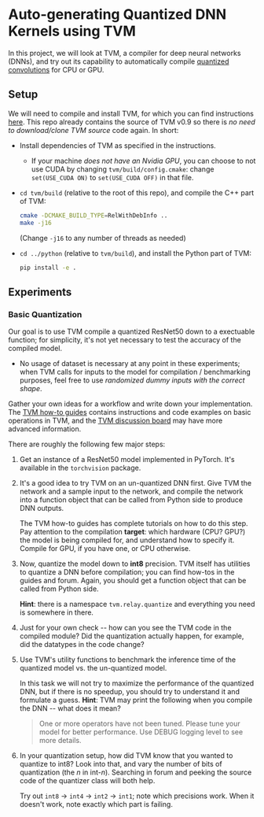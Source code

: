 # Auto-generating Quantized DNN Kernels using TVM

In this project, we will look at TVM, a compiler for deep neural networks (DNNs),
and try out its capability to automatically compile [quantized convolutions](https://medium.com/@joel_34050/quantization-in-deep-learning-478417eab72b) for CPU or GPU.

## Setup

We will need to compile and install TVM, for which you can find instructions [here](https://tvm.apache.org/docs/install/from_source.html).
This repo already contains the source of TVM v0.9 so there is *no need to download/clone TVM source* code again.
In short:

- Install dependencies of TVM as specified in the instructions.
  - If your machine *does not have an Nvidia GPU*, you can choose to not use CUDA by changing `tvm/build/config.cmake`: change `set(USE_CUDA ON)` to `set(USE_CUDA OFF)` in that file.

- `cd tvm/build` (relative to the root of this repo), and compile the C++ part of TVM:

  ```bash
  cmake -DCMAKE_BUILD_TYPE=RelWithDebInfo ..
  make -j16
  ```

  (Change `-j16` to any number of threads as needed)

- `cd ../python` (relative to `tvm/build`), and install the Python part of TVM:

    ```bash
    pip install -e .
    ```

## Experiments

### Basic Quantization

Our goal is to use TVM compile a quantized ResNet50 down to a exectuable function;
for simplicity, it's not yet necessary to test the accuracy of the compiled model.

- No usage of dataset is necessary at any point in these experiments;
  when TVM calls for inputs to the model for compilation / benchmarking purposes,
  feel free to use *randomized dummy inputs with the correct shape*.

Gather your own ideas for a workflow and write down your implementation.
The [TVM how-to guides](https://tvm.apache.org/docs/how_to/) contains
instructions and code examples on basic operations in TVM,
and the [TVM discussion board](https://discuss.tvm.apache.org) may have more advanced information.

There are roughly the following few major steps:

1. Get an instance of a ResNet50 model implemented in PyTorch. It's available in the `torchvision` package.

2. It's a good idea to try TVM on an un-quantized DNN first.
   Give TVM the network and a sample input to the network,
   and compile the network into a function object that can be called from Python side to produce DNN outputs.

   The TVM how-to guides has complete tutorials on how to do this step.
   Pay attention to the compilation **target**:
   which hardware (CPU? GPU?) the model is being compiled for, and understand how to specify it.
   Compile for GPU, if you have one, or CPU otherwise.

3. Now, quantize the model down to **int8** precision.
   TVM itself has utilities to quantize a DNN before compilation;
   you can find how-tos in the guides and forum.
   Again, you should get a function object that can be called from Python side.

   **Hint**: there is a namespace `tvm.relay.quantize` and everything you need is somewhere in there.

4. Just for your own check -- how can you see the TVM code in the compiled module?
   Did the quantization actually happen, for example, did the datatypes in the code change?

5. Use TVM's utility functions to benchmark the inference time of the quantized model vs. the un-quantized model.

   In this task we will not try to maximize the performance of the quantized DNN,
   but if there is no speedup, you should try to understand it and formulate a guess.
   **Hint**: TVM may print the following when you compile the DNN -- what does it mean?
   > One or more operators have not been tuned. Please tune your model for better performance. Use DEBUG logging level to see more details.

6. In your quantization setup, how did TVM know that you wanted to quantize to int8?
   Look into that, and vary the number of bits of quantization (the $n$ in int-$n$).
   Searching in forum and peeking the source code of the quantizer class will both help.

   Try out `int8` -> `int4` -> `int2` -> `int1`; note which precisions work.
   When it doesn't work, note exactly which part is failing.
